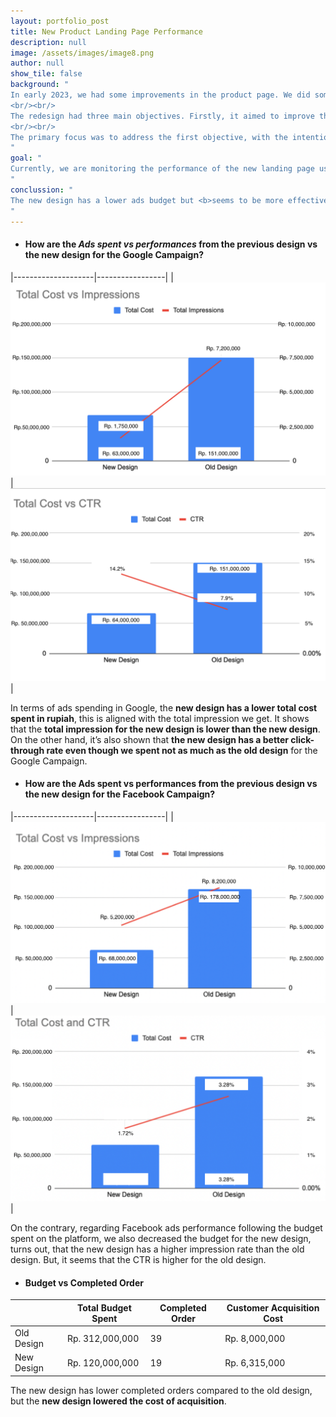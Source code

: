 ```yaml
---
layout: portfolio_post
title: New Product Landing Page Performance
description: null
image: /assets/images/image8.png
author: null
show_tile: false
background: "
In early 2023, we had some improvements in the product page. We did some redesign and rearranged some buttons/features on the product page.
<br/><br/>
The redesign had three main objectives. Firstly, it aimed to improve the information infrastructure on the product page. Secondly, it involved rebranding the product to align with the latest theme of the current Website. Thirdly, the changes were implemented to enhance development scalability.
<br/><br/>
The primary focus was to address the first objective, with the intention of driving conversion rates and class sales. This was prompted by the fact that the previous product page had roughly a 12% conversion to add cart. The introduction of the new product page is expected to increase the conversion to add to cart and ultimately improve conversion rates, leading to user purchases.
"
goal: "
Currently, we are monitoring the performance of the new landing page using quantitative analysis methods. The purpose of this monitoring is to assess the current performance and identify areas for improvement in the new landing page. Our goal is to enhance the user experience and boost conversion rates.
"
conclussion: "
The new design has a lower ads budget but <b>seems to be more effective in converting users</b>, it shows that even though the traffic is far below the old design, the cost of acquisition is lower than the old design.
"
---
```

- #### How are the ***Ads spent vs performances*** from the previous design vs the new design for the Google Campaign?

|--------------------|-----------------|
| ![-](/assets/images/image8.png) | ![-](/assets/images/image4.png) |

In terms of ads spending in Google, the **new design has a lower total cost spent in rupiah**, this is aligned with the total impression we get. It shows that the **total impression for the new design is lower than the new design**. On the other hand, it’s also shown that **the new design has a better click-through rate even though we spent not as much as the old design** for the Google Campaign.

- #### How are the Ads spent vs performances from the previous design vs the new design for the Facebook Campaign?

|--------------------|-----------------|
| ![-](/assets/images/image_1_3.png) | ![-](/assets/images/image_1_4.png) |

On the contrary, regarding Facebook ads performance following the budget spent on the platform, we also decreased the budget for the new design, turns out, that the new design has a higher impression rate than the old design. But, it seems that the CTR is higher for the old design.

- #### Budget vs Completed Order

|            | Total Budget Spent | Completed Order | Customer Acquisition Cost |
|------------|--------------------|-----------------|---------------------------|
| Old Design | Rp. 312,000,000    | 39              | Rp. 8,000,000             |
| New Design | Rp. 120,000,000    | 19              | Rp. 6,315,000             |

The new design has lower completed orders compared to the old design, but the **new design lowered the cost of acquisition**.
